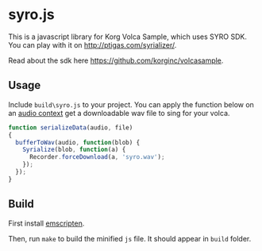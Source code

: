 syro.js
=======

This is a javascript library for Korg Volca Sample, which uses SYRO SDK. You can play with it on http://ptigas.com/syrializer/.


Read about the sdk here https://github.com/korginc/volcasample.

Usage
---

Include `build\syro.js` to your project. You can apply the function below on an [audio context](https://developer.mozilla.org/en-US/docs/Web/API/Web_Audio_API) get a downloadable wav file to sing for your volca.

```javascript
function serializeData(audio, file)
{
  bufferToWav(audio, function(blob) {
    Syrialize(blob, function(a) {
      Recorder.forceDownload(a, 'syro.wav');
    });
  });  
}
```

Build
---
First install [emscripten](https://github.com/kripken/emscripten).

Then, run `make` to build the minified `js` file. It should appear in `build` folder.
